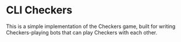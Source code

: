 # CLI Checkers

This is a simple implementation of the Checkers game, built for writing
Checkers-playing bots that can play Checkers with each other.
